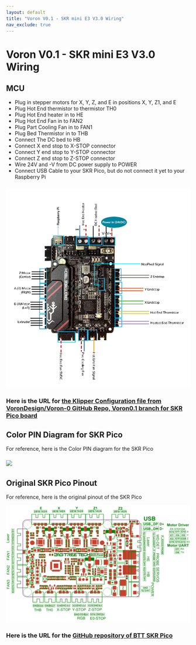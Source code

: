 ```yaml
---
layout: default
title: "Voron V0.1 - SKR mini E3 V3.0 Wiring"
nav_exclude: true
---
```


# Voron V0.1 - SKR mini E3 V3.0 Wiring

## MCU

* Plug in stepper motors for X, Y, Z, and E in positions X, Y, Z1, and E
* Plug Hot End thermistor to thermistor TH0
* Plug Hot End heater in to HE
* Plug Hot End Fan in to FAN2
* Plug Part Cooling Fan in to FAN1
* Plug Bed Thermistor in to THB
* Connect The DC bed to HB
* Connect X end stop to X-STOP connector
* Connect Y end stop to Y-STOP connector
* Connect Z end stop to Z-STOP connector
* Wire 24V and -V from DC power supply to POWER
* Connect USB Cable to your SKR Pico, but do not connect it yet to your Raspberry Pi

### ![](.images/../images/Voron0.1_Wiring_Diagram_SKR_PICO_V1.0.jpg)

### Here is the URL for [the Klipper Configuration file from VoronDesign/Voron-0 GitHub Repo, Voron0.1 branch for SKR Pico board](https://github.com/VoronDesign/Voron-0/blob/Voron0.1/Firmware/skr-pico-v1.0.cfg)

## Color PIN Diagram for SKR Pico

For reference, here is the Color PIN diagram for the SKR Pico

### ![](./images/Voron0.1_SKR_PICO_V1.0_Color_PIN_diagram.jpg)

## Original SKR Pico Pinout

For reference, here is the original pinout of the SKR Pico

![](./images/skr-pico-pinout.png)

### Here is the URL for the [GitHub repository of BTT SKR Pico](https://github.com/bigtreetech/SKR-Pico/tree/master/Hardware) 